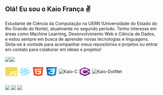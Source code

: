 ## Olá! Eu sou o Kaio França ✌

Estudante de Ciência da Computação na UERN (Universidade do Estado do Rio Grande do Norte), atualmente no segundo período. Tenho interesse em áreas como Machine Learning, Desenvolvimento Web e Ciência de Dados, e estou sempre em busca de aprender novas tecnologias e linguagens. Sinta-se à vontade para acompanhar meus repositórios e projetos ou entrar em contato para colaborar em ideias e projetos!

<div style="display: flex">
    <a href="https://github.com/anuraghazra/github-readme-stats">
        <img height=155em align="center" src="https://github-readme-stats.vercel.app/api?username=kaiofranca&theme=radical" />
    </a>
    <a href="https://github.com/anuraghazra/convoychat">
        <img height=155em align="center" src="https://github-readme-stats.vercel.app/api/top-langs?username=kaiofranca&layout=compact&theme=radical&langs_count=8&card_width=320" />
    </a>
</div>

<div style="display: inline_block"><br>
  <img align="center" alt="Kaio-Js" height="30" width="40" src="https://raw.githubusercontent.com/devicons/devicon/master/icons/javascript/javascript-plain.svg">
  <img align="center" alt="Kaio-React" height="30" width="40" src="https://raw.githubusercontent.com/devicons/devicon/master/icons/react/react-original.svg">
  <img align="center" alt="Kaio-HTML" height="30" width="40" src="https://raw.githubusercontent.com/devicons/devicon/master/icons/html5/html5-original.svg">
  <img align="center" alt="Kaio-CSS" height="30" width="40" src="https://raw.githubusercontent.com/devicons/devicon/master/icons/css3/css3-original.svg">
  <img align="center" alt="Kaio-C" height="30" width="40" src="https://cdn.jsdelivr.net/gh/devicons/devicon@latest/icons/c/c-original.svg">
  <img align="center" alt="Kaio-CSharp" height="30" width="40" src="https://raw.githubusercontent.com/devicons/devicon/master/icons/csharp/csharp-original.svg">
  <img align="center" alt="Kaio-DotNet" height="30" width="40" src="https://cdn.jsdelivr.net/gh/devicons/devicon@latest/icons/dot-net/dot-net-original.svg">
</div>

  ##
 
<div> 
  <a href="https://instagram.com/kaio_frz" target="_blank"><img src="https://img.shields.io/badge/-Instagram-%23E4405F?style=for-the-badge&logo=instagram&logoColor=white" target="_blank"></a>
  <a href = "mailto:kaio15755@gmail.com"><img src="https://img.shields.io/badge/-Gmail-%23333?style=for-the-badge&logo=gmail&logoColor=white" target="_blank"></a>
  <a href="https://www.linkedin.com/in/kaio-frança-4a64712ba/" target="_blank"><img src="https://img.shields.io/badge/-LinkedIn-%230077B5?style=for-the-badge&logo=linkedin&logoColor=white" target="_blank"></a> 
</div>
